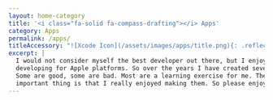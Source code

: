 ```yaml
---
layout: home-category
title: '<i class="fa-solid fa-compass-drafting"></i> Apps'
category: Apps
permalink: /apps/
titleAccessory: "![Xcode Icon](/assets/images/apps/title.png){: .reflect-icon }{: .page-title}"
excerpt: |
  I would not consider myself the best developer out there, but I enjoy
  developing for Apple platforms. So over the years I have created several apps.
  Some are good, some are bad. Most are a learning exercise for me. The most
  important thing is that I really enjoyed making them. So please enjoy.
---
```

